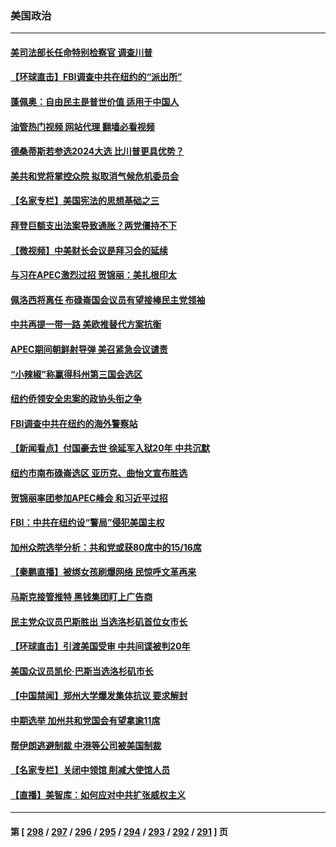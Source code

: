 ### 美国政治
---
#### [美司法部长任命特别检察官 调查川普](../../pages/ncid1078159/n13868770.md?11190845) 
#### [【环球直击】FBI调查中共在纽约的“派出所”](../../pages/ncid1078159/n13868756.md?11190845) 
#### [蓬佩奥：自由民主是普世价值 适用于中国人](../../pages/ncid1078159/n13868777.md?11190845) 
#### [油管热门视频 网站代理 翻墙必看视频](http://138.2.39.72:81/youtube.html?epic-marker?11190845)
#### [德桑蒂斯若参选2024大选 比川普更具优势？](../../pages/ncid1078159/n13868710.md?11190845) 
#### [美共和党将掌控众院 拟取消气候危机委员会](../../pages/ncid1078159/n13868747.md?11190845) 
#### [【名家专栏】美国宪法的思想基础之三](../../pages/ncid1078159/n13868641.md?11190845) 
#### [拜登巨额支出法案导致通胀？两党僵持不下](../../pages/ncid1078159/n13868712.md?11190845) 
#### [【微视频】中美财长会议是拜习会的延续](../../pages/ncid1078159/n13868630.md?11190845) 
#### [与习在APEC激烈过招 贺锦丽：美扎根印太](../../pages/ncid1078159/n13868701.md?11190845) 
#### [佩洛西将离任 布碌崙国会议员有望接棒民主党领袖](../../pages/ncid1078159/n13868305.md?11190845) 
#### [中共再提一带一路 美欧推替代方案抗衡](../../pages/ncid1078159/n13868587.md?11190845) 
#### [APEC期间朝鲜射导弹 美召紧急会议谴责](../../pages/ncid1078159/n13868588.md?11190845) 
#### [“小辣椒”称赢得科州第三国会选区](../../pages/ncid1078159/n13868282.md?11190845) 
#### [纽约侨领安全忠案的政协头衔之争](../../pages/ncid1078159/n13868265.md?11190845) 
#### [FBI调查中共在纽约的海外警察站](../../pages/ncid1078159/n13868319.md?11190845) 
#### [【新闻看点】付国豪去世 徐延军入狱20年 中共沉默](../../pages/ncid1078159/n13868146.md?11190845) 
#### [纽约市南布碌崙选区 亚历克、曲怡文宣布胜选](../../pages/ncid1078159/n13868322.md?11190845) 
#### [贺锦丽率团参加APEC峰会 和习近平过招](../../pages/ncid1078159/n13868090.md?11190845) 
#### [FBI：中共在纽约设“警局”侵犯美国主权](../../pages/ncid1078159/n13868089.md?11190845) 
#### [加州众院选举分析：共和党或获80席中的15/16席](../../pages/ncid1078159/n13868162.md?11190845) 
#### [【秦鹏直播】被绑女孩刷爆网络 民惊呼文革再来](../../pages/ncid1078159/n13868079.md?11190845) 
#### [马斯克接管推特 黑钱集团盯上广告商](../../pages/ncid1078159/n13868014.md?11190845) 
#### [民主党众议员巴斯胜出 当选洛杉矶首位女市长](../../pages/ncid1078159/n13868072.md?11190845) 
#### [【环球直击】引渡美国受审 中共间谍被判20年](../../pages/ncid1078159/n13868075.md?11190845) 
#### [美国众议员凯伦‧巴斯当选洛杉矶市长](../../pages/ncid1078159/n13868122.md?11190845) 
#### [【中国禁闻】郑州大学爆发集体抗议 要求解封](../../pages/ncid1078159/n13868077.md?11190845) 
#### [中期选举 加州共和党国会有望拿逾11席](../../pages/ncid1078159/n13868103.md?11190845) 
#### [帮伊朗逃避制裁 中港等公司被美国制裁](../../pages/ncid1078159/n13868095.md?11190845) 
#### [【名家专栏】关闭中领馆 削减大使馆人员](../../pages/ncid1078159/n13867851.md?11190845) 
#### [【直播】美智库：如何应对中共扩张威权主义](../../pages/ncid1078159/n13868073.md?11190845) 

---
#### 第 [ [298](./298.md?11190845) / [297](./297.md?11190845) / [296](./296.md?11190845) / [295](./295.md?11190845) / [294](./294.md?11190845) / [293](./293.md?11190845) / [292](./292.md?11190845) / [291](./291.md?11190845) ] 页
